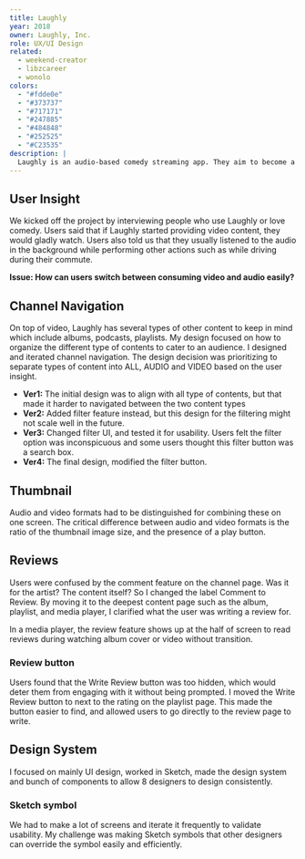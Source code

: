 ```yaml
---
title: Laughly
year: 2018
owner: Laughly, Inc.
role: UX/UI Design
related:
  - weekend-creator
  - libzcareer
  - wonolo
colors:
  - "#fdde0e"
  - "#373737"
  - "#717171"
  - "#247885"
  - "#484848"
  - "#252525"
  - "#C23535"
description: |
  Laughly is an audio-based comedy streaming app. They aim to become a platform that creates and promotes comedic brands at an individual or organizational level. They desired to integrate both audio and video formats into the app, and to bring the audience and comedian together to create a social community. I tackled designing the new channel page structure and led the design team through high-fidelity and prototyping.
---
```


## User Insight

We kicked off the project by interviewing people who use Laughly or love comedy. Users said that if Laughly started providing video content, they would gladly watch. Users also told us that they usually listened to the audio in the background while performing other actions such as while driving during their commute.

**Issue: How can users switch between consuming video and audio easily?**

<work-media name="scene.jpg" alt="Issue: How can users switch between consuming video and audio easily?" />

## Channel Navigation

<work-media name="channnel_navigation.jpg" alt="Channel navigation" />

On top of video, Laughly has several types of other content to keep in mind which include albums, podcasts, playlists. My design focused on how to organize the different type of contents to cater to an audience.
I designed and iterated channel navigation. The design decision was prioritizing to separate types of content into ALL, AUDIO and VIDEO based on the user insight.

- **Ver1:** The initial design was to align with all type of contents, but that made it harder to navigated between the two content types
- **Ver2:** Added filter feature instead, but this design for the filtering might not scale well in the future.
- **Ver3:** Changed filter UI, and tested it for usability. Users felt the filter option was inconspicuous and some users thought this filter button was a search box.
- **Ver4:** The final design, modified the filter button.

## Thumbnail

<work-media name="media_thumbnails.jpg" alt="Thumbnail" />

Audio and video formats had to be distinguished for combining these on one screen. The critical difference between audio and video formats is the ratio of the thumbnail image size, and the presence of a play button.

## Reviews

<work-media name="review.mp4" alt="Reviews mockup" />

Users were confused by the comment feature on the channel page. Was it for the artist? The content itself?
So I changed the label Comment to Review. By moving it to the deepest content page such as the album, playlist, and media player, I clarified what the user was writing a review for.

In a media player, the review feature shows up at the half of screen to read reviews during watching album cover or video without transition.


### Review button

Users found that the Write Review button was too hidden, which would deter them from engaging with it without being prompted. I moved the Write Review button to next to the rating on the playlist page. This made the button easier to find, and allowed users to go directly to the review page to write.

<work-media name="review_button.jpg" alt="Review button" />

## Design System

<work-media name="design_system_1.png,design_system_2.png,design_system_3.png,design_system_4.png,design_system_5.png,design_system_6.png" />

I focused on mainly UI design, worked in Sketch, made the design system and bunch of components to allow 8 designers to design consistently.

### Sketch symbol

<work-media name="sketch.jpg" alt="Sketch symbol" />

We had to make a lot of screens and iterate it frequently to validate usability. My challenge was making Sketch symbols that other designers can override the symbol easily and efficiently.

<work-button label="View Prototype" link="https://invis.io/R8G0YLOWE3Y" />
